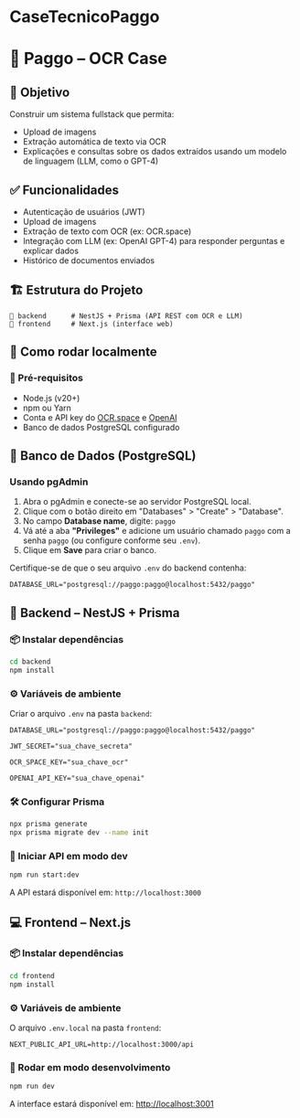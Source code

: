 # CaseTecnicoPaggo

# 📄 Paggo – OCR Case

## 🎯 Objetivo

Construir um sistema fullstack que permita:

- Upload de imagens
- Extração automática de texto via OCR
- Explicações e consultas sobre os dados extraídos usando um modelo de linguagem (LLM, como o GPT-4)

## ✅ Funcionalidades

- Autenticação de usuários (JWT)
- Upload de imagens
- Extração de texto com OCR (ex: OCR.space)
- Integração com LLM (ex: OpenAI GPT-4) para responder perguntas e explicar dados
- Histórico de documentos enviados

## 🏗️ Estrutura do Projeto

```
📁 backend      # NestJS + Prisma (API REST com OCR e LLM)
📁 frontend     # Next.js (interface web)
```

## 🔧 Como rodar localmente

### 📌 Pré-requisitos

- Node.js (v20+)
- npm ou Yarn
- Conta e API key do [OCR.space](https://ocr.space/) e [OpenAI](https://platform.openai.com/)
- Banco de dados PostgreSQL configurado

## 🐳 Banco de Dados (PostgreSQL)

### Usando pgAdmin

1. Abra o pgAdmin e conecte-se ao servidor PostgreSQL local.
2. Clique com o botão direito em "Databases" > "Create" > "Database".
3. No campo **Database name**, digite: `paggo`
4. Vá até a aba **"Privileges"** e adicione um usuário chamado `paggo` com a senha `paggo` (ou configure conforme seu `.env`).
5. Clique em **Save** para criar o banco.

Certifique-se de que o seu arquivo `.env` do backend contenha:

```env
DATABASE_URL="postgresql://paggo:paggo@localhost:5432/paggo"
```

## 🧠 Backend – NestJS + Prisma

### 📦 Instalar dependências

```bash
cd backend
npm install
```

### ⚙️ Variáveis de ambiente

Criar o arquivo `.env` na pasta `backend`:

```env
DATABASE_URL="postgresql://paggo:paggo@localhost:5432/paggo"

JWT_SECRET="sua_chave_secreta"

OCR_SPACE_KEY="sua_chave_ocr"

OPENAI_API_KEY="sua_chave_openai"
```

### 🛠️ Configurar Prisma

```bash
npx prisma generate
npx prisma migrate dev --name init
```

### 🚀 Iniciar API em modo dev

```bash
npm run start:dev
```

A API estará disponível em: `http://localhost:3000`

## 💻 Frontend – Next.js

### 📦 Instalar dependências

```bash
cd frontend
npm install
```

### ⚙️ Variáveis de ambiente

O arquivo `.env.local` na pasta `frontend`:

```env
NEXT_PUBLIC_API_URL=http://localhost:3000/api
```

### 🚀 Rodar em modo desenvolvimento

```bash
npm run dev
```

A interface estará disponível em: [http://localhost:3001](http://localhost:3001)
